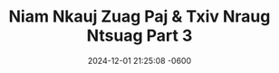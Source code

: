 ---
layout: movie-video-data
date:   2024-12-01 21:25:08 -0600
categories: movie

# Search Queries
title:  "Niam Nkauj Zuag Paj & Txiv Nraug Ntsuag Part 3" 

# Movie Attributes
permalink: /movie/Niam-Nkauj-Zuag-Paj-&-Txiv-Nraug-Ntsuag-Part-3
thumbnail: "/assets/images/movie_thumbnails/Niam Nkauj Zuag Paj & Txiv Nraug Ntsuag Part 3.jpeg"
sequel: ""
synopsis: ""
producers: "Ntxawg Vwj, Muas Lis"
director: "Ntxawg Vwj, Daus Yaj"
video: "https://www.youtube.com/embed/MzFABWO59UU"
genre: "Folklore"
cast:
  - name: "Ntxhoo Lauj"
  - name: "Keeb Yaj"
  - name: "Khais Lauj"
  - name: "Tswb Yaj"
  - name: "Ntxhi Vaj"
  - name: "Kooj Hawj"
  - name: "Sua Lis"

# Sequels + Parts
basemovie: "Niam Nkauj Zuag Paj & Txiv Nraug Ntsuag Part 1"
year: "2002"
release-type: "VHS"
total_parts: 3
---